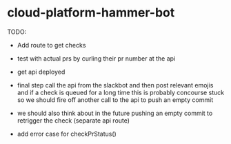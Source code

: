 # cloud-platform-hammer-bot

TODO: 

- Add route to get checks
- test with actual prs by curling their pr number at the api
- get api deployed

- final step call the api from the slackbot and then post relevant emojis and if a check is queued for a long time this is probably concourse stuck so we should fire off another call to the api to push an empty commit
- we should also think about in the future pushing an empty commit to retrigger the check (separate api route)
- add error case for checkPrStatus()
